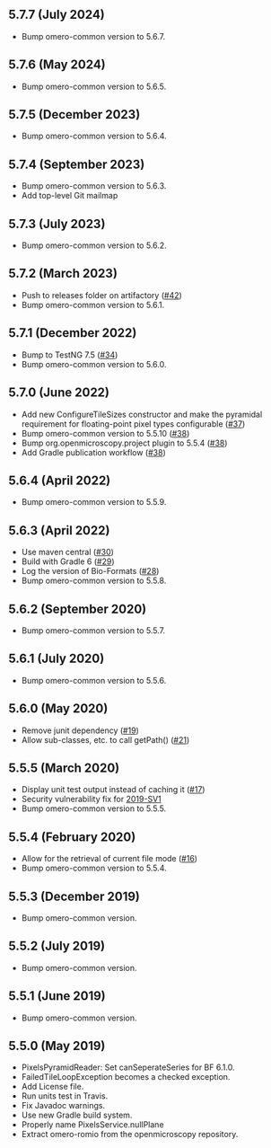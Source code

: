 5.7.7 (July 2024)
-----------------

- Bump omero-common version to 5.6.7.

5.7.6 (May 2024)
----------------

- Bump omero-common version to 5.6.5.


5.7.5 (December 2023)
---------------------

- Bump omero-common version to 5.6.4.

5.7.4 (September 2023)
----------------------

- Bump omero-common version to 5.6.3.
- Add top-level Git mailmap

5.7.3 (July 2023)
-----------------

- Bump omero-common version to 5.6.2.

5.7.2 (March 2023)
------------------

- Push to releases folder on artifactory ([#42](https://github.com/ome/omero-romio/pull/42))
- Bump omero-common version to 5.6.1.

5.7.1 (December 2022)
---------------------

- Bump to TestNG 7.5 ([#34](https://github.com/ome/omero-romio/pull/33))
- Bump omero-common version to 5.6.0.

5.7.0 (June 2022)
------------------

- Add new ConfigureTileSizes constructor and make the pyramidal requirement for floating-point pixel types configurable ([#37](https://github.com/ome/omero-romio/pull/37))
- Bump omero-common version to 5.5.10 ([#38](https://github.com/ome/omero-romio/pull/38))
- Bump org.openmicroscopy.project plugin to 5.5.4 ([#38](https://github.com/ome/omero-romio/pull/38))
- Add Gradle publication workflow ([#38](https://github.com/ome/omero-romio/pull/38))


5.6.4 (April 2022)
------------------

- Bump omero-common version to 5.5.9.

5.6.3 (April 2022)
------------------

- Use maven central ([#30](https://github.com/ome/omero-romio/pull/30))
- Build with Gradle 6 ([#29](https://github.com/ome/omero-romio/pull/29))
- Log the version of Bio-Formats ([#28](https://github.com/ome/omero-romio/pull/28))
- Bump omero-common version to 5.5.8.


5.6.2 (September 2020)
----------------------

- Bump omero-common version to 5.5.7.

5.6.1 (July 2020)
-----------------

- Bump omero-common version to 5.5.6.

5.6.0 (May 2020)
----------------

- Remove junit dependency ([#19](https://github.com/ome/omero-romio/pull/19))
- Allow sub-classes, etc. to call getPath()  ([#21](https://github.com/ome/omero-romio/pull/21))

5.5.5 (March 2020)
------------------

- Display unit test output instead of caching it
  ([#17](https://github.com/ome/omero-romio/pull/17))
- Security vulnerability fix for
  [2019-SV1](https://www.openmicroscopy.org/security/advisories/2019-SV1-reader-used-files/)
- Bump omero-common version to 5.5.5.

5.5.4 (February 2020)
---------------------

- Allow for the retrieval of current file mode ([#16](https://github.com/ome/omero-romio/pull/16))
- Bump omero-common version to 5.5.4.

5.5.3 (December 2019)
---------------------

- Bump omero-common version.

5.5.2 (July 2019)
-----------------

- Bump omero-common version.

5.5.1 (June 2019)
-----------------

- Bump omero-common version.

5.5.0 (May 2019)
----------------

- PixelsPyramidReader: Set canSeperateSeries for BF 6.1.0.
- FailedTileLoopException becomes a checked exception.
- Add License file.
- Run units test in Travis.
- Fix Javadoc warnings.
- Use new Gradle build system.
- Properly name PixelsService.nullPlane
- Extract omero-romio from the openmicroscopy repository.
